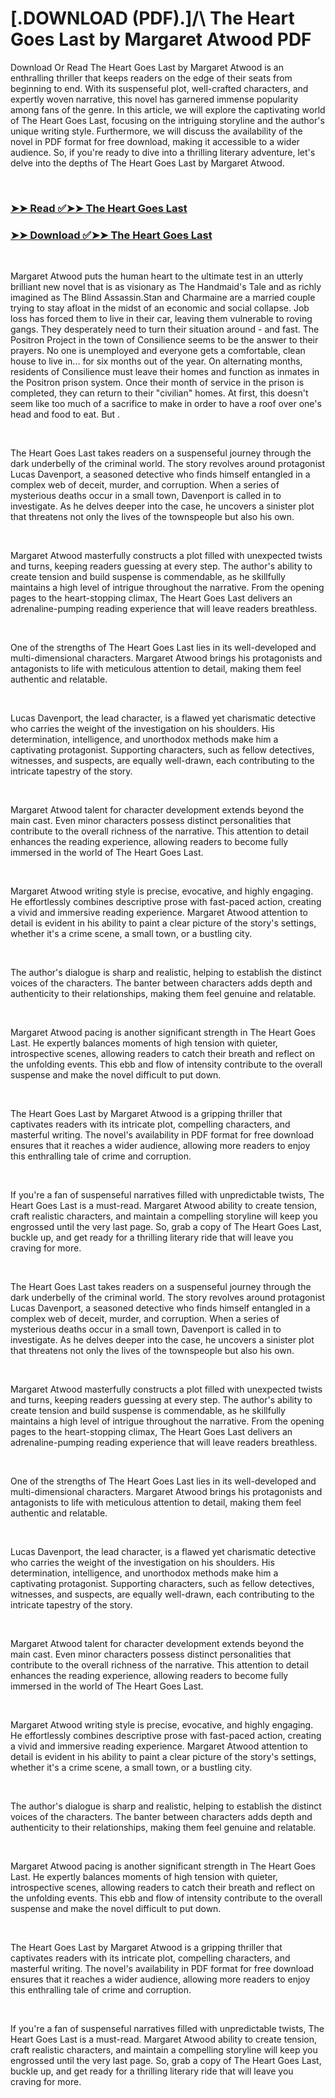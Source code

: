 # [.DOWNLOAD (PDF).]/\ The Heart Goes Last by Margaret Atwood PDF

<p>Download Or Read The Heart Goes Last by Margaret Atwood is an enthralling thriller that keeps readers on the edge of their seats from beginning to end. With its suspenseful plot, well-crafted characters, and expertly woven narrative, this novel has garnered immense popularity among fans of the genre. In this article, we will explore the captivating world of The Heart Goes Last, focusing on the intriguing storyline and the author's unique writing style. Furthermore, we will discuss the availability of the novel in PDF format for free download, making it accessible to a wider audience. So, if you're ready to dive into a thrilling literary adventure, let's delve into the depths of The Heart Goes Last by Margaret Atwood.</p>
<p>&nbsp;</p>

### [➤➤ Read ✅➤➤ The Heart Goes Last](https://realpdfbooksdrive.blogspot.com/id/24388326)

### [➤➤ Download ✅➤➤ The Heart Goes Last](https://realpdfbooksdrive.blogspot.com/id/24388326)

<p>&nbsp;</p>
<p>Margaret Atwood puts the human heart to the ultimate test in an utterly brilliant new novel that is as visionary as The Handmaid's Tale and as richly imagined as The Blind Assassin.Stan and Charmaine are a married couple trying to stay afloat in the midst of an economic and social collapse. Job loss has forced them to live in their car, leaving them vulnerable to roving gangs. They desperately need to turn their situation around - and fast. The Positron Project in the town of Consilience seems to be the answer to their prayers. No one is unemployed and everyone gets a comfortable, clean house to live in... for six months out of the year. On alternating months, residents of Consilience must leave their homes and function as inmates in the Positron prison system. Once their month of service in the prison is completed, they can return to their "civilian" homes. At first, this doesn't seem like too much of a sacrifice to make in order to have a roof over one's head and food to eat. But .</p>
<p>&nbsp;</p>
<p>The Heart Goes Last takes readers on a suspenseful journey through the dark underbelly of the criminal world. The story revolves around protagonist Lucas Davenport, a seasoned detective who finds himself entangled in a complex web of deceit, murder, and corruption. When a series of mysterious deaths occur in a small town, Davenport is called in to investigate. As he delves deeper into the case, he uncovers a sinister plot that threatens not only the lives of the townspeople but also his own.</p>
<p>&nbsp;</p>
<p>Margaret Atwood masterfully constructs a plot filled with unexpected twists and turns, keeping readers guessing at every step. The author's ability to create tension and build suspense is commendable, as he skillfully maintains a high level of intrigue throughout the narrative. From the opening pages to the heart-stopping climax, The Heart Goes Last delivers an adrenaline-pumping reading experience that will leave readers breathless.</p>
<p>&nbsp;</p>
<p>One of the strengths of The Heart Goes Last lies in its well-developed and multi-dimensional characters. Margaret Atwood brings his protagonists and antagonists to life with meticulous attention to detail, making them feel authentic and relatable.</p>
<p>&nbsp;</p>
<p>Lucas Davenport, the lead character, is a flawed yet charismatic detective who carries the weight of the investigation on his shoulders. His determination, intelligence, and unorthodox methods make him a captivating protagonist. Supporting characters, such as fellow detectives, witnesses, and suspects, are equally well-drawn, each contributing to the intricate tapestry of the story.</p>
<p>&nbsp;</p>
<p>Margaret Atwood talent for character development extends beyond the main cast. Even minor characters possess distinct personalities that contribute to the overall richness of the narrative. This attention to detail enhances the reading experience, allowing readers to become fully immersed in the world of The Heart Goes Last.</p>
<p>&nbsp;</p>
<p>Margaret Atwood writing style is precise, evocative, and highly engaging. He effortlessly combines descriptive prose with fast-paced action, creating a vivid and immersive reading experience. Margaret Atwood attention to detail is evident in his ability to paint a clear picture of the story's settings, whether it's a crime scene, a small town, or a bustling city.</p>
<p>&nbsp;</p>
<p>The author's dialogue is sharp and realistic, helping to establish the distinct voices of the characters. The banter between characters adds depth and authenticity to their relationships, making them feel genuine and relatable.</p>
<p>&nbsp;</p>
<p>Margaret Atwood pacing is another significant strength in The Heart Goes Last. He expertly balances moments of high tension with quieter, introspective scenes, allowing readers to catch their breath and reflect on the unfolding events. This ebb and flow of intensity contribute to the overall suspense and make the novel difficult to put down.</p>
<p>&nbsp;</p>
<p>The Heart Goes Last by Margaret Atwood is a gripping thriller that captivates readers with its intricate plot, compelling characters, and masterful writing. The novel's availability in PDF format for free download ensures that it reaches a wider audience, allowing more readers to enjoy this enthralling tale of crime and corruption.</p>
<p>&nbsp;</p>
<p>If you're a fan of suspenseful narratives filled with unpredictable twists, The Heart Goes Last is a must-read. Margaret Atwood ability to create tension, craft realistic characters, and maintain a compelling storyline will keep you engrossed until the very last page. So, grab a copy of The Heart Goes Last, buckle up, and get ready for a thrilling literary ride that will leave you craving for more.</p>
<p>&nbsp;</p>
<p>The Heart Goes Last takes readers on a suspenseful journey through the dark underbelly of the criminal world. The story revolves around protagonist Lucas Davenport, a seasoned detective who finds himself entangled in a complex web of deceit, murder, and corruption. When a series of mysterious deaths occur in a small town, Davenport is called in to investigate. As he delves deeper into the case, he uncovers a sinister plot that threatens not only the lives of the townspeople but also his own.</p>
<p>&nbsp;</p>
<p>Margaret Atwood masterfully constructs a plot filled with unexpected twists and turns, keeping readers guessing at every step. The author's ability to create tension and build suspense is commendable, as he skillfully maintains a high level of intrigue throughout the narrative. From the opening pages to the heart-stopping climax, The Heart Goes Last delivers an adrenaline-pumping reading experience that will leave readers breathless.</p>
<p>&nbsp;</p>
<p>One of the strengths of The Heart Goes Last lies in its well-developed and multi-dimensional characters. Margaret Atwood brings his protagonists and antagonists to life with meticulous attention to detail, making them feel authentic and relatable.</p>
<p>&nbsp;</p>
<p>Lucas Davenport, the lead character, is a flawed yet charismatic detective who carries the weight of the investigation on his shoulders. His determination, intelligence, and unorthodox methods make him a captivating protagonist. Supporting characters, such as fellow detectives, witnesses, and suspects, are equally well-drawn, each contributing to the intricate tapestry of the story.</p>
<p>&nbsp;</p>
<p>Margaret Atwood talent for character development extends beyond the main cast. Even minor characters possess distinct personalities that contribute to the overall richness of the narrative. This attention to detail enhances the reading experience, allowing readers to become fully immersed in the world of The Heart Goes Last.</p>
<p>&nbsp;</p>
<p>Margaret Atwood writing style is precise, evocative, and highly engaging. He effortlessly combines descriptive prose with fast-paced action, creating a vivid and immersive reading experience. Margaret Atwood attention to detail is evident in his ability to paint a clear picture of the story's settings, whether it's a crime scene, a small town, or a bustling city.</p>
<p>&nbsp;</p>
<p>The author's dialogue is sharp and realistic, helping to establish the distinct voices of the characters. The banter between characters adds depth and authenticity to their relationships, making them feel genuine and relatable.</p>
<p>&nbsp;</p>
<p>Margaret Atwood pacing is another significant strength in The Heart Goes Last. He expertly balances moments of high tension with quieter, introspective scenes, allowing readers to catch their breath and reflect on the unfolding events. This ebb and flow of intensity contribute to the overall suspense and make the novel difficult to put down.</p>
<p>&nbsp;</p>
<p>The Heart Goes Last by Margaret Atwood is a gripping thriller that captivates readers with its intricate plot, compelling characters, and masterful writing. The novel's availability in PDF format for free download ensures that it reaches a wider audience, allowing more readers to enjoy this enthralling tale of crime and corruption.</p>
<p>&nbsp;</p>
<p>If you're a fan of suspenseful narratives filled with unpredictable twists, The Heart Goes Last is a must-read. Margaret Atwood ability to create tension, craft realistic characters, and maintain a compelling storyline will keep you engrossed until the very last page. So, grab a copy of The Heart Goes Last, buckle up, and get ready for a thrilling literary ride that will leave you craving for more.</p>
<p>&nbsp;</p>
